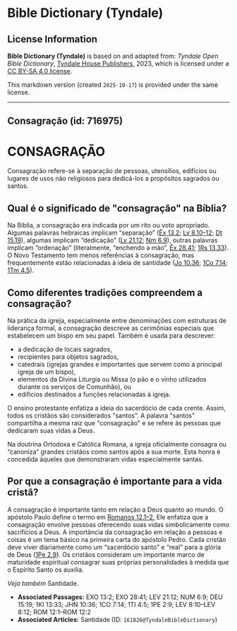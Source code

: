 # Bible Dictionary (Tyndale)

## License Information

**Bible Dictionary (Tyndale)** is based on and adapted from: _Tyndale Open Bible Dictionary_, [Tyndale House Publishers](https://tyndaleopenresources.com/), 2023, which is licensed under a [CC BY-SA 4.0 license](https://creativecommons.org/licenses/by-sa/4.0/legalcode.en).

This markdown version (created `2025-10-17`) is provided under the same license.



--------------------------------

## Consagração (id: 716975)

CONSAGRAÇÃO
===========

Consagração refere\-se à separação de pessoas, utensílios, edifícios ou lugares de usos não religiosos para dedicá\-los a propósitos sagrados ou santos.

Qual é o significado de "consagração" na Bíblia?
------------------------------------------------

Na Bíblia, a consagração era indicada por um rito ou voto apropriado. Algumas palavras hebraicas implicam “separação” ([Êx 13\.2](https://ref.ly/Exod13:2); [Lv 8\.10–12](https://ref.ly/Lev8:10-Lev8:12); [Dt 15\.19](https://ref.ly/Deut15:19)), algumas implicam “dedicação” ([Lv 21\.12](https://ref.ly/Num6:9); [Nm 6\.9](https://ref.ly/Num6:9)), outras palavras implicam “ordenação” (literalmente, “enchendo a mão”, [Êx 28\.41](https://ref.ly/Exod28:41); [1Rs 13\.33](https://ref.ly/1Kgs13:33)). O Novo Testamento tem menos referências à consagração, mas frequentemente estão relacionadas à ideia de santidade ([Jo 10\.36](https://ref.ly/John10:36); [1Co 7\.14](https://ref.ly/1Cor7:14); [1Tm 4\.5](https://ref.ly/1Tim4:5)).

Como diferentes tradições compreendem a consagração?
----------------------------------------------------

Na prática da igreja, especialmente entre denominações com estruturas de liderança formal, a consagração descreve as cerimônias especiais que estabelecem um bispo em seu papel. Também é usada para descrever:

* a dedicação de locais sagrados,
* recipientes para objetos sagrados,
* catedrais (igrejas grandes e importantes que servem como a principal igreja de um bispo),
* elementos da Divina Liturgia ou Missa (o pão e o vinho utilizados durante os serviços de Comunhão), ou
* edifícios destinados a funções relacionadas à igreja.

O ensino protestante enfatiza a ideia do sacerdócio de cada crente. Assim, todos os cristãos são considerados "santos". A palavra "santos" compartilha a mesma raiz que "consagração" e se refere às pessoas que dedicaram suas vidas a Deus.

Na doutrina Ortodoxa e Católica Romana, a igreja oficialmente consagra ou “canoniza” grandes cristãos como santos após a sua morte. Esta honra é concedida àqueles que demonstraram vidas especialmente santas.

Por que a consagração é importante para a vida cristã?
------------------------------------------------------

A consagração é importante tanto em relação a Deus quanto ao mundo. O apóstolo Paulo define o termo em [Romanos 12\.1–2\.](https://ref.ly/Rom12:1-Rom12:2) Ele enfatiza que a consagração envolve pessoas oferecendo suas vidas simbolicamente como sacrifícios a Deus. A importância da consagração em relação a pessoas e coisas é um tema básico na primeira carta do apóstolo Pedro. Cada cristão deve viver diariamente como um “sacerdócio santo” e “real” para a glória de Deus ([1Pe 2\.9](https://ref.ly/1Pet2:9)). Os cristãos consideram um importante marco de maturidade espiritual consagrar suas próprias personalidades à medida que o Espírito Santo os auxilia.

*Veja também* Santidade.

* **Associated Passages:** EXO 13:2; EXO 28:41; LEV 21:12; NUM 6:9; DEU 15:19; 1KI 13:33; JHN 10:36; 1CO 7:14; 1TI 4:5; 1PE 2:9; LEV 8:10–LEV 8:12; ROM 12:1–ROM 12:2
* **Associated Articles:** Santidade (ID: `161826@TyndaleBibleDictionary`)

